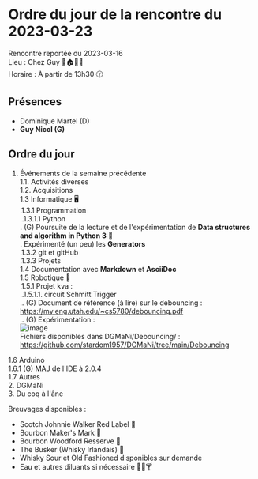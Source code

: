 # Ordre du jour de la rencontre du 2023-03-23
Rencontre reportée du 2023-03-16  
Lieu :    Chez Guy 🎄🏠🌳🌲  
Horaire : À partir de 13h30 🕜  
## Présences
* Dominique Martel (D)  
* **Guy Nicol (G)**

## Ordre du jour
1. Événements de la semaine précédente  
 1.1.  Activités diverses  
 1.2.  Acquisitions  
 1.3 Informatique 🖥  
.1.3.1 Programmation  
..1.3.1.1 Python  
. (G) Poursuite de la lecture et de l'expérimentation de **Data structures and algorithm in Python 3** 📖  
. Expérimenté (un peu) les **Generators**  
.1.3.2 git et gitHub  
.1.3.3 Projets  
1.4 Documentation avec **Markdown** et **AsciiDoc**  
1.5 Robotique 🤖  
.1.5.1 Projet kva :  
..1.5.1.1. circuit Schmitt Trigger  
.. (G) Document de référence (à lire) sur le debouncing : https://my.eng.utah.edu/~cs5780/debouncing.pdf  
.. (G) Expérimentation :  
![image](https://user-images.githubusercontent.com/105818788/225786180-875fc5b8-32f8-4324-8577-ec4c3e57cb9f.png)  
Fichiers disponibles dans DGMaNi/Debouncing/ : https://github.com/stardom1957/DGMaNi/tree/main/Debouncing  

1.6 Arduino  
 1.6.1 (G) MAJ de l'IDE à 2.0.4  
1.7 Autres  
2. DGMaNi  
3. Du coq à l'âne    


Breuvages disponibles :
  * Scotch Johnnie Walker Red Label 🥃
  * Bourbon Maker's Mark 🥃  
  * Bourbon Woodford Resserve 🥃  
  * The Busker (Whisky Irlandais) 🥃
  * Whisky Sour et Old Fashioned disponibles sur demande
  * Eau et autres diluants si nécessaire 🍶🍺🍸
  
  
